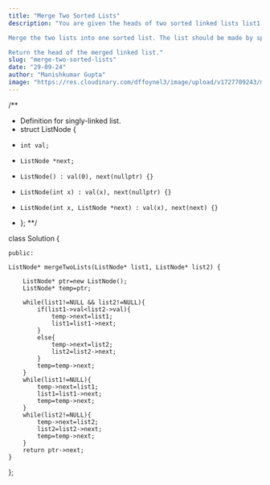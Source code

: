 ```yaml
---
title: "Merge Two Sorted Lists"
description: "You are given the heads of two sorted linked lists list1 and list2.

Merge the two lists into one sorted list. The list should be made by splicing together the nodes of the first two lists.

Return the head of the merged linked list."
slug: "merge-two-sorted-lists"
date: "29-09-24"
author: "Manishkumar Gupta"
image: "https://res.cloudinary.com/dffoynel3/image/upload/v1727709243/merge-two-sorted-lists_vakzyv.png"
---
```


/**
 * Definition for singly-linked list.
 * struct ListNode {
 *     int val;
 *     ListNode *next;
 *     ListNode() : val(0), next(nullptr) {}
 *     ListNode(int x) : val(x), next(nullptr) {}
 *     ListNode(int x, ListNode *next) : val(x), next(next) {}
 * };
 **/

class Solution {
    
    public:
    
    ListNode* mergeTwoLists(ListNode* list1, ListNode* list2) {
        
        ListNode* ptr=new ListNode();
        ListNode* temp=ptr;

        while(list1!=NULL && list2!=NULL){
            if(list1->val<list2->val){
                temp->next=list1;
                list1=list1->next;
            }
            else{
                temp->next=list2;
                list2=list2->next;
            }
            temp=temp->next;
        }
        while(list1!=NULL){
            temp->next=list1;
            list1=list1->next;
            temp=temp->next;
        }
        while(list2!=NULL){
            temp->next=list2;
            list2=list2->next;
            temp=temp->next;
        }
        return ptr->next;
    }
};